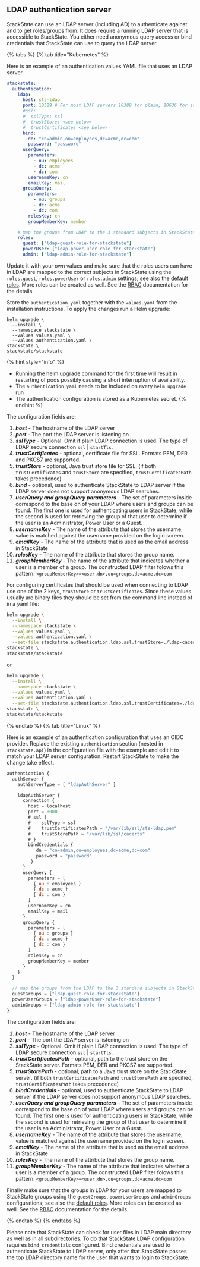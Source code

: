 ## LDAP authentication server

StackState can use an LDAP server (including AD) to authenticate against and to get roles/groups from. It does require a running LDAP server that is accessible to StackState. You either need anonymous query access or bind credentials that StackState can use to query the LDAP server.

{% tabs %}
{% tab title="Kubernetes" %}

Here is an example of an authentication values YAML file that uses an LDAP server.

```yaml
stackstate:
  authentication:
    ldap:
      host: sts-ldap
      port: 10389 # For most LDAP servers 10389 for plain, 10636 for ssl connections
      #ssl:
      #  sslType: ssl
      #  trustStore: <see below>
      #  trustCertificates <see below>
      bind:
        dn: "cn=admin,ou=employees,dc=acme,dc=com"
        password: "password"
      userQuery:
        parameters:
          - ou: employees
          - dc: acme
          - dc: com
        usernameKey: cn
        emailKey: mail
      groupQuery:
        parameters:
          - ou: groups
          - dc: acme
          - dc: com
        rolesKey: cn
        groupMemberKey: member

    # map the groups from LDAP to the 3 standard subjects in StackState (guest, powerUser and admin)
    roles:
      guest: ["ldap-guest-role-for-stackstate"]
      powerUser: ["ldap-power-user-role-for-stackstate"]
      admin: ["ldap-admin-role-for-stackstate"]
```
Update it with your own values and make sure that the roles users can have in LDAP are mapped to the correct subjects in StackState using the `roles.guest`, `roles.powerUser` or `roles.admin` settings; see also the [default roles](../rbac/rbac_permissions.md#predefined-roles). More roles can be created as well. See the [RBAC](../rbac/role_based_access_control.md) documentation for the details.

Store the `authentication.yaml` together with the `values.yaml` from the installation instructions. To apply the changes run a Helm upgrade:

```
helm upgrade \
  --install \
  --namespace stackstate \
  --values values.yaml \
  --values authentication.yaml \
stackstate \
stackstate/stackstate
```

{% hint style="info" %}
* Running the helm upgrade command for the first time will result in restarting of pods possibly causing a short interruption of availability.
* The `authentication.yaml` needs to be included on every `helm upgrade` run
* The authentication configuration is stored as a Kubernetes secret.
{% endhint %}

The configuration fields are:

1. _**host**_ - The hostname of the LDAP server
2. _**port**_ - The port the LDAP server is listening on
3. _**sslType**_ - Optional. Omit if plain LDAP connection is used. The type of LDAP secure connection `ssl` \| `startTls`.
4.  _**trustCertificates**_ - optional, certificate file for SSL. Formats PEM, DER and PKCS7 are supported.
5.  _**trustStore**_ - optional, Java trust store file for SSL. \(if both `trustCertificates` and `trustStore` are specified, `trustCertificatesPath` takes precedence\)
6.  _**bind**_ - optional, used to authenticate StackState to LDAP server if the LDAP server does not support anonymous LDAP searches.
7.  _**userQuery and groupQuery parameters**_ - The set of parameters inside correspond to the base dn of your LDAP where users and groups can be found. The first one is used for authenticating users in StackState, while the second is used for retrieving the group of that user to determine if the user is an Administrator, Power User or a Guest.
8.  _**usernameKey**_ - The name of the attribute that stores the username, value is matched against the username provided on the login screen.
9.  _**emailKey**_ - The name of the attribute that is used as the email address in StackState
10. _**rolesKey**_ - The name of the attribute that stores the group name.
11. _**groupMemberKey**_ - The name of the attribute that indicates whether a user is a member of a group. The constructed LDAP filter folows this pattern: `<groupMemberKey>=<user.dn>,ou=groups,dc=acme,dc=com`


For configuring certificates that should be used when connecting to LDAP use one of the 2 keys, `trustStore` or `trustCertificates`. Since these values usually are binary files they should be set from the command line instead of in a yaml file:

```bash
helm upgrade \
  --install \
  --namespace stackstate \
  --values values.yaml \
  --values authentication.yaml \
  --set-file stackstate.authentication.ldap.ssl.trustStore=./ldap-cacerts \
stackstate \
stackstate/stackstate
```

or 

```bash
helm upgrade \
  --install \
  --namespace stackstate \
  --values values.yaml \
  --values authentication.yaml \
  --set-file stackstate.authentication.ldap.ssl.trustCertificates=./ldap-certificate.pem \
stackstate \
stackstate/stackstate
```

{% endtab %}
{% tab title="Linux" %}

Here is an example of an authentication configuration that uses an OIDC provider. Replace the existing `authentication` section (nested in `stackstate.api`) in the configuration file with the example and edit it to match your LDAP server configuration. Restart StackState to make the change take effect.

```javascript
authentication {
  authServer {
    authServerType = [ "ldapAuthServer" ]

    ldapAuthServer {
      connection {
        host = localhost
        port = 8000
        # ssl {
        #    sslType = ssl
        #    trustCertificatesPath = "/var/lib/ssl/sts-ldap.pem"
        #    trustStorePath = "/var/lib/ssl/cacerts"
        # }
        bindCredentials {
           dn = "cn=admin,ou=employees,dc=acme,dc=com"
           password = "password"
         }
      }
      userQuery {
        parameters = [
          { ou : employees }
          { dc : acme }
          { dc : com }
        ]
        usernameKey = cn
        emailKey = mail
      }
      groupQuery {
        parameters = [
          { ou : groups }
          { dc : acme }
          { dc : com }
        ]
        rolesKey = cn
        groupMemberKey = member
      }
    }
  }

  // map the groups from the LDAP to the 3 standard subjects in StackState (guest, powerUser and admin)
  guestGroups = ["ldap-guest-role-for-stackstate"]
  powerUserGroups = ["ldap-powerUser-role-for-stackstate"]
  adminGroups = ["ldap-admin-role-for-stackstate"]
}
```

The configuration fields are:

1. _**host**_ - The hostname of the LDAP server
2. _**port**_ - The port the LDAP server is listening on
3. _**sslType**_ - Optional. Omit if plain LDAP connection is used. The type of LDAP secure connection `ssl` \| `startTls`.
4.  _**trustCertificatesPath**_ - optional, path to the trust store on the StackState server. Formats PEM, DER and PKCS7 are supported.
5.  _**trustStorePath**_ - optional, path to a Java trust store on the StackState server. \(if both `trustCertificatesPath` and `trustStorePath` are specified, `trustCertificatesPath` takes precedence\)
6.  _**bindCredentials**_ - optional, used to authenticate StackState to LDAP server if the LDAP server does not support anonymous LDAP searches.
7.  _**userQuery and groupQuery parameters**_ - The set of parameters inside correspond to the base dn of your LDAP where users and groups can be found. The first one is used for authenticating users in StackState, while the second is used for retrieving the group of that user to determine if the user is an Administrator, Power User or a Guest.
8.  _**usernameKey**_ - The name of the attribute that stores the username, value is matched against the username provided on the login screen.
9.  _**emailKey**_ - The name of the attribute that is used as the email address in StackState
10. _**rolesKey**_ - The name of the attribute that stores the group name.
11. _**groupMemberKey**_ - The name of the attribute that indicates whether a user is a member of a group. The constructed LDAP filter folows this pattern: `<groupMemberKey>=<user.dn>,ou=groups,dc=acme,dc=com`

 
Finally make sure that the groups in LDAP for your users are mapped to StackState groups using the `guestGroups`, `powerUserGroups` and `adminGroups` configurations; see also the [default roles](../rbac/rbac_permissions.md#predefined-roles). More roles can be created as well. See the [RBAC](../rbac/role_based_access_control.md) documentation for the details.

{% endtab %}
{% endtabs %}

Please note that StackState can check for user files in LDAP main directory as well as in all subdirectories. To do that StackState LDAP configuration requires `bind credentials` configured. Bind credentials are used to authenticate StackState to LDAP server, only after that StackState passes the top LDAP directory name for the user that wants to login to StackState.
